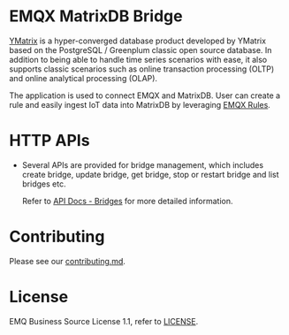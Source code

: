 # EMQX MatrixDB Bridge

[YMatrix](https://www.ymatrix.cn/) is a hyper-converged database product developed by YMatrix based on the PostgreSQL / Greenplum classic open source database. In addition to being able to handle time series scenarios with ease, it also supports classic scenarios such as online transaction processing (OLTP) and online analytical processing (OLAP).

The application is used to connect EMQX and MatrixDB.
User can create a rule and easily ingest IoT data into MatrixDB by leveraging
[EMQX Rules](https://docs.emqx.com/en/enterprise/v5.0/data-integration/rules.html).

<!---

# Documentation

- Refer to [Ingest data into MatrixDB](todo)
  for how to use EMQX dashboard to ingest IoT data into MatrixDB.

- Refer to [EMQX Rules](https://docs.emqx.com/en/enterprise/v5.0/data-integration/rules.html)
  for the EMQX rules engine introduction.

--->

# HTTP APIs

- Several APIs are provided for bridge management, which includes create bridge,
  update bridge, get bridge, stop or restart bridge and list bridges etc.

  Refer to [API Docs - Bridges](https://docs.emqx.com/en/enterprise/v5.0/admin/api-docs.html#tag/Bridges)
  for more detailed information.


# Contributing

Please see our [contributing.md](../../CONTRIBUTING.md).


# License

EMQ Business Source License 1.1, refer to [LICENSE](BSL.txt).
